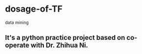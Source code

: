 # dosage-of-TF
data mining
## It's a python practice project based on co-operate with Dr. Zhihua Ni.
